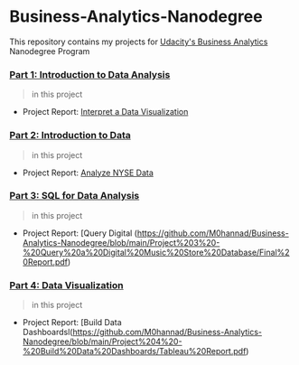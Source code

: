 # Business-Analytics-Nanodegree
This repository contains my projects for [Udacity's Business Analytics](https://www.udacity.com/course/business-analytics-nanodegree--nd098) Nanodegree Program


### [Part 1: Introduction to Data Analysis](https://github.com/M0hannad/Business-Analytics-Nanodegree/tree/main/Project%201%20-%20Interpret%20a%20Data%20Visualization)


> in this project

- Project Report: [Interpret a Data Visualization](https://github.com/M0hannad/Business-Analytics-Nanodegree/blob/main/Project%201%20-%20Interpret%20a%20Data%20Visualization/Report.pdf)



### [Part 2: Introduction to Data](https://github.com/M0hannad/Business-Analytics-Nanodegree/tree/main/Project%201%20-%20Interpret%20a%20Data%20Visualization)

> in this project

- Project Report: [Analyze NYSE Data](https://github.com/M0hannad/Business-Analytics-Nanodegree/blob/main/Project%202%20-%20Analyze%20NYSE%20Data/Presentation.pdf)




### [Part 3: SQL for Data Analysis](https://github.com/M0hannad/Business-Analytics-Nanodegree/tree/main/Project%202%20-%20Analyze%20NYSE%20Data)


> in this project

- Project Report: [Query Digital (https://github.com/M0hannad/Business-Analytics-Nanodegree/blob/main/Project%203%20-%20Query%20a%20Digital%20Music%20Store%20Database/Final%20Report.pdf)


### [Part 4: Data Visualization](https://github.com/M0hannad/Business-Analytics-Nanodegree/tree/main/Project%204%20-%20Build%20Data%20Dashboards)


> in this project

- Project Report: [Build Data Dashboardsl(https://github.com/M0hannad/Business-Analytics-Nanodegree/blob/main/Project%204%20-%20Build%20Data%20Dashboards/Tableau%20Report.pdf)
